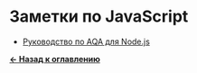 # Заметки по JavaScript

* [Руководство по AQA для Node.js](nodejs_aqa_guide.md)

[**&#x2190; Назад к оглавлению**](../../README.md)
